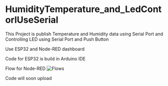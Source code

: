 # HumidityTemperature_and_LedContorlUseSerial
This Project is publish Temperature and Humidity data using Serial Port and Controlling LED using Serial Port and Push Button

Use ESP32 and Node-RED dashboard

Code for ESP32 is build in Arduino IDE

Flow for Node-RED
![Flows](https://user-images.githubusercontent.com/77771888/119212526-266dba80-bae3-11eb-8bb7-d75fe39026f9.png)


Code will soon upload
